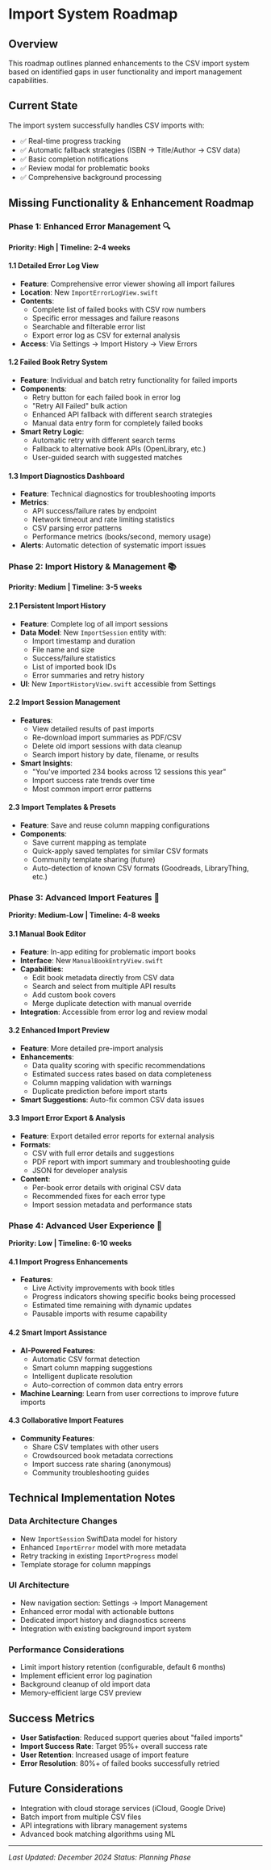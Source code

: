 # Import System Roadmap

## Overview
This roadmap outlines planned enhancements to the CSV import system based on identified gaps in user functionality and import management capabilities.

## Current State
The import system successfully handles CSV imports with:
- ✅ Real-time progress tracking
- ✅ Automatic fallback strategies (ISBN → Title/Author → CSV data)
- ✅ Basic completion notifications
- ✅ Review modal for problematic books
- ✅ Comprehensive background processing

## Missing Functionality & Enhancement Roadmap

### Phase 1: Enhanced Error Management 🔍
**Priority: High | Timeline: 2-4 weeks**

#### 1.1 Detailed Error Log View
- **Feature**: Comprehensive error viewer showing all import failures
- **Location**: New `ImportErrorLogView.swift`
- **Contents**:
  - Complete list of failed books with CSV row numbers
  - Specific error messages and failure reasons
  - Searchable and filterable error list
  - Export error log as CSV for external analysis
- **Access**: Via Settings → Import History → View Errors

#### 1.2 Failed Book Retry System
- **Feature**: Individual and batch retry functionality for failed imports
- **Components**:
  - Retry button for each failed book in error log
  - "Retry All Failed" bulk action
  - Enhanced API fallback with different search strategies
  - Manual data entry form for completely failed books
- **Smart Retry Logic**:
  - Automatic retry with different search terms
  - Fallback to alternative book APIs (OpenLibrary, etc.)
  - User-guided search with suggested matches

#### 1.3 Import Diagnostics Dashboard
- **Feature**: Technical diagnostics for troubleshooting imports
- **Metrics**:
  - API success/failure rates by endpoint
  - Network timeout and rate limiting statistics
  - CSV parsing error patterns
  - Performance metrics (books/second, memory usage)
- **Alerts**: Automatic detection of systematic import issues

### Phase 2: Import History & Management 📚
**Priority: Medium | Timeline: 3-5 weeks**

#### 2.1 Persistent Import History
- **Feature**: Complete log of all import sessions
- **Data Model**: New `ImportSession` entity with:
  - Import timestamp and duration
  - File name and size
  - Success/failure statistics
  - List of imported book IDs
  - Error summaries and retry history
- **UI**: New `ImportHistoryView.swift` accessible from Settings

#### 2.2 Import Session Management
- **Features**:
  - View detailed results of past imports
  - Re-download import summaries as PDF/CSV
  - Delete old import sessions with data cleanup
  - Search import history by date, filename, or results
- **Smart Insights**:
  - "You've imported 234 books across 12 sessions this year"
  - Import success rate trends over time
  - Most common import error patterns

#### 2.3 Import Templates & Presets
- **Feature**: Save and reuse column mapping configurations
- **Components**:
  - Save current mapping as template
  - Quick-apply saved templates for similar CSV formats
  - Community template sharing (future)
  - Auto-detection of known CSV formats (Goodreads, LibraryThing, etc.)

### Phase 3: Advanced Import Features 🚀
**Priority: Medium-Low | Timeline: 4-8 weeks**

#### 3.1 Manual Book Editor
- **Feature**: In-app editing for problematic import books
- **Interface**: New `ManualBookEntryView.swift`
- **Capabilities**:
  - Edit book metadata directly from CSV data
  - Search and select from multiple API results
  - Add custom book covers
  - Merge duplicate detection with manual override
- **Integration**: Accessible from error log and review modal

#### 3.2 Enhanced Import Preview
- **Feature**: More detailed pre-import analysis
- **Enhancements**:
  - Data quality scoring with specific recommendations
  - Estimated success rates based on data completeness
  - Column mapping validation with warnings
  - Duplicate prediction before import starts
- **Smart Suggestions**: Auto-fix common CSV data issues

#### 3.3 Import Error Export & Analysis
- **Feature**: Export detailed error reports for external analysis
- **Formats**: 
  - CSV with full error details and suggestions
  - PDF report with import summary and troubleshooting guide
  - JSON for developer analysis
- **Content**:
  - Per-book error details with original CSV data
  - Recommended fixes for each error type
  - Import session metadata and performance stats

### Phase 4: Advanced User Experience 🎨
**Priority: Low | Timeline: 6-10 weeks**

#### 4.1 Import Progress Enhancements
- **Features**:
  - Live Activity improvements with book titles
  - Progress indicators showing specific books being processed
  - Estimated time remaining with dynamic updates
  - Pausable imports with resume capability

#### 4.2 Smart Import Assistance
- **AI-Powered Features**:
  - Automatic CSV format detection
  - Smart column mapping suggestions
  - Intelligent duplicate resolution
  - Auto-correction of common data entry errors
- **Machine Learning**: Learn from user corrections to improve future imports

#### 4.3 Collaborative Import Features
- **Community Features**:
  - Share CSV templates with other users
  - Crowdsourced book metadata corrections
  - Import success rate sharing (anonymous)
  - Community troubleshooting guides

## Technical Implementation Notes

### Data Architecture Changes
- New `ImportSession` SwiftData model for history
- Enhanced `ImportError` model with more metadata
- Retry tracking in existing `ImportProgress` model
- Template storage for column mappings

### UI Architecture
- New navigation section: Settings → Import Management
- Enhanced error modal with actionable buttons
- Dedicated import history and diagnostics screens
- Integration with existing background import system

### Performance Considerations
- Limit import history retention (configurable, default 6 months)
- Implement efficient error log pagination
- Background cleanup of old import data
- Memory-efficient large CSV preview

## Success Metrics
- **User Satisfaction**: Reduced support queries about "failed imports"
- **Import Success Rate**: Target 95%+ overall success rate
- **User Retention**: Increased usage of import feature
- **Error Resolution**: 80%+ of failed books successfully retried

## Future Considerations
- Integration with cloud storage services (iCloud, Google Drive)
- Batch import from multiple CSV files
- API integrations with library management systems
- Advanced book matching algorithms using ML

---

*Last Updated: December 2024*
*Status: Planning Phase*
